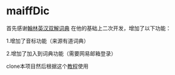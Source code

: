 # maiffDic

首先感谢[翰林英汉双解词典](https://chrome.google.com/webstore/detail/%E7%BF%B0%E6%9E%97%E8%8B%B1%E6%B1%89%E5%8F%8C%E8%A7%A3%E8%AF%8D%E5%85%B8/fidicgekecdkdmkjghdgadgdmcfodfid?hl=zh-CN)
在他的基础上二次开发，增加了以下功能：

1.增加了音标功能（来源有道词典）

2.增加了加入到词典功能（需要网易邮箱登录）

clone本项目然后根据这个[教程](http://jingyan.baidu.com/article/0f5fb099cbe5486d8334ea2c.html)使用
